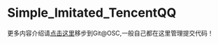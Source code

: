 # Simple_Imitated_TencentQQ

更多内容介绍请[点击这里](https://git.oschina.net/JJet/Simple_Imitated_QQ)移步到Git@OSC,一般自己都在这里管理提交代码！
